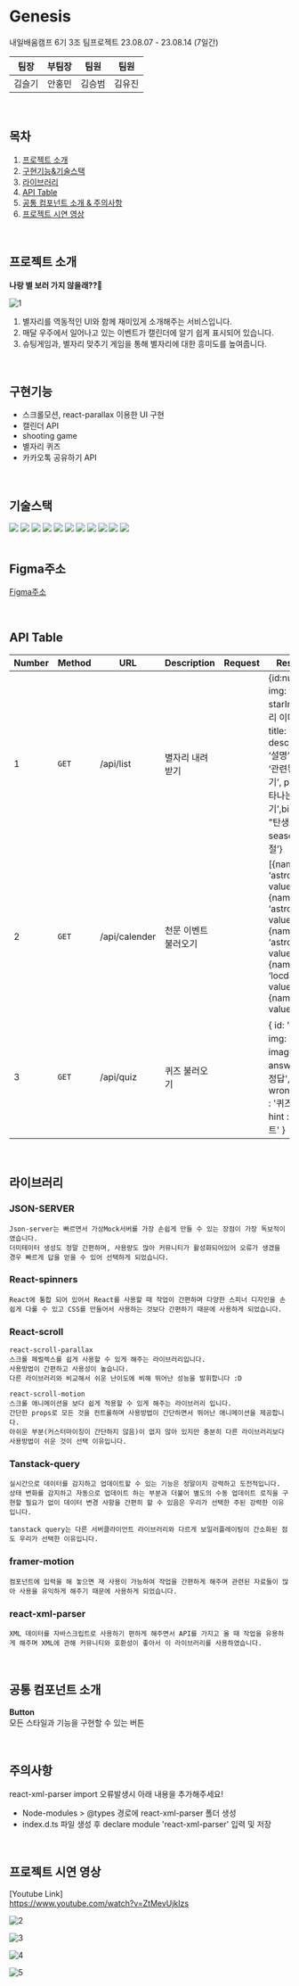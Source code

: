 # Genesis

내일배움캠프 6기 3조 팀프로젝트 23.08.07 - 23.08.14 (7일간)

| 팀장   | 부팀장 | 팀원   | 팀원   |
| ------ | ------ | ------ | ------ |
| 김슬기  | 안홍민 | 김승범  | 김유진 | 

<br>

## 목차

1. [프로젝트 소개](#프로젝트-소개)
2. [구현기능&기술스택](#구현기능)
3. [라이브러리](#라이브러리)
4. [API Table](#api-table)
5. [공통 컴포넌트 소개 & 주의사항](#공통-컴포넌트-소개)
6. [프로젝트 시연 영상](#프로젝트-시연-영상)

<br>

## 프로젝트 소개

**나랑 별 보러 가지 않을래??🌠**

<!-- ![readme1](https://github.com/kimseulgi-creator/genesis/assets/78592995/d866dadf-906e-4341-82c6-4784b39f376f) -->

![1](https://github.com/kimseulgi-creator/genesis/assets/78592995/befab224-9bae-4da8-8d21-b38ce730272a)

1. 별자리를 역동적인 UI와 함께 재미있게 소개해주는 서비스입니다.<br>
2. 매달 우주에서 일어나고 있는 이벤트가 캘린더에 알기 쉽게 표시되어 있습니다.<br>
3. 슈팅게임과, 별자리 맞추기 게임을 통해 별자리에 대한 흥미도를 높여줍니다.

<br>

## 구현기능

- 스크롤모션, react-parallax 이용한 UI 구현
- 캘린더 API
- shooting game
- 별자리 퀴즈
- 카카오톡 공유하기 API

<br>

## 기술스택
<div>
	<img src="https://img.shields.io/badge/HTML5-E34F26?style=flat&logo=HTML5&logoColor=white" />
	<img src="https://img.shields.io/badge/typescript-3178C6?style=flat&logo=typescript&logoColor=white"/>
	<img src="https://img.shields.io/badge/React-61DAFB?style=flat&logo=React&logoColor=white"/>
	<img src="https://img.shields.io/badge/redux-764ABC?style=flat&logo=redux&logoColor=white"/>
	<img src="https://img.shields.io/badge/reactquery-FF4154?style=flat&logo=reactquery&logoColor=white" />
	<img src="https://img.shields.io/badge/axios-5A29E4?style=flat&logo=axios&logoColor=white" />
	<img src="https://img.shields.io/badge/styledcomponents-DB7093?style=flat&logo=styledcomponents&logoColor=white" />
	<img src="https://img.shields.io/badge/json server-000000?style=flat&logo=json&logoColor=white" />
	<img src="https://img.shields.io/badge/figma-F24E1E?style=flat&logo=figma&logoColor=white" />
	<img src="https://img.shields.io/badge/git-F05032?style=flat&logo=git&logoColor=white" />
	<img src="https://img.shields.io/badge/github-181717?style=flat&logo=github&logoColor=white" />
</div>

<br>

## Figma주소
[Figma주소](https://www.figma.com/file/7UUg5LgIrktRDTrg4wzJrr/Universe?type=design&node-id=0%3A1&mode=design&t=uQdQtFxvORBeWqg0-1)

<br>

## API Table

| Number | Method | URL           | Description          | Request | Response                                                                                                                                                                         |
| ------ | ------ | ------------- | -------------------- | ------- | -------------------------------------------------------------------------------------------------------------------------------------------------------------------------------- |
| 1      | `GET`  | /api/list     | 별자리 내려받기      |         | {id:number, img: ‘이미지’, starImg"별자리 이미지", title: ‘ 제목’, description: ‘설명’, story: ‘관련된 이야기’, period: ‘나타나는 시기’,birthday: "탄생 별자리", season: ‘계절’} |
| 2      | `GET`  | /api/calender | 천문 이벤트 불러오기 |         | [{name: ‘astroEvent’ , value: ‘’ }, {name: ‘astroTime’ , value: ‘’ },{name: ‘astroTitle’ , value: ‘’ },{name: ‘locdate’ , value: ‘’ },{name: ‘seq’ , value: ‘’ }]                |
| 3      | `GET`  | /api/quiz     | 퀴즈 불러오기        |         | { id: '퀴즈id', img: '별자리 image 경로', answer: '퀴즈 정답', wrongAnswer : '퀴즈 오답', hint : '퀴즈힌트' }                                                                    |

<br>

## 라이브러리

### JSON-SERVER

    Json-server는 빠르면서 가상Mock서버를 가장 손쉽게 만들 수 있는 장점이 가장 독보적이였습니다.
    더미테이터 생성도 정말 간편하며, 사용량도 많아 커뮤니티가 활성화되어있어 오류가 생겼을 경우 빠르게 답을 얻을 수 있어 선택하게 되었습니다.

### React-spinners

    React에 통합 되어 있어서 React를 사용할 때 작업이 간편하며 다양한 스피너 디자인을 손쉽게 다룰 수 있고 CSS를 만들어서 사용하는 것보다 간편하기 때문에 사용하게 되었습니다.

### React-scroll

    react-scroll-parallax
    스크롤 페럴렉스를 쉽게 사용할 수 있게 해주는 라이브러리입니다.
    사용방법이 간편하고 사용성이 높습니다.
    다른 라이브러리와 비교해서 쉬운 난이도에 비해 뛰어난 성능을 발휘합니다 :D

    react-scroll-motion
    스크롤 애니메이션을 보다 쉽게 적용할 수 있게 해주는 라이브러리 입니다.
    간단한 props로 모든 것을 컨트롤하며 사용방법이 간단하면서 뛰어난 애니메이션을 제공합니다.
    아쉬운 부분(커스터마이징이 간단하지 않음)이 없지 않아 있지만 충분히 다른 라이브러리보다 사용방법이 쉬운 것이 선택 이유입니다.

### Tanstack-query

    실시간으로 데이터를 감지하고 업데이트할 수 있는 기능은 정말이지 강력하고 도전적입니다.
    상태 변화를 감지하고 자동으로 업데이트 하는 부분과 더불어 별도의 수동 업데이트 로직을 구현할 필요가 없이 데이터 변경 사항을 간편히 할 수 있음은 우리가 선택한 주된 강력한 이유입니다.

    tanstack query는 다른 서버클라이언트 라이브러리와 다르게 보일러플레이팅이 간소화된 점도 우리가 선택한 이유입니다.

### framer-motion

    컴포넌트에 입력을 해 놓으면 재 사용이 가능하여 작업을 간편하게 해주며 관련된 자료들이 많아 사용을 유익하게 해주기 때문에 사용하게 되었습니다.

### react-xml-parser

    XML 데이터를 자바스크립트로 사용하기 편하게 해주면서 API를 가지고 올 때 작업을 유용하게 해주며 XML에 관해 커뮤니티와 호환성이 좋아서 이 라이브러리를 사용하였습니다.

<br>

## 공통 컴포넌트 소개

**Button**<br>
모든 스타일과 기능을 구현할 수 있는 버튼

<br>

## 주의사항

react-xml-parser import 오류발생시 아래 내용을 추가해주세요!<br>

- Node-modules > @types 경로에 react-xml-parser 폴더 생성
- index.d.ts 파일 생성 후 declare module 'react-xml-parser' 입력 및 저장

<br>

## 프로젝트 시연 영상

[Youtube Link]<br>
https://www.youtube.com/watch?v=ZtMevUjkIzs

![2](https://github.com/kimseulgi-creator/genesis/assets/78592995/3aaf3266-0cc8-4d4f-be5c-a8d4010d5b6b)

![3](https://github.com/kimseulgi-creator/genesis/assets/78592995/a0783f9d-9eca-4740-a909-02be06f01400)

![4](https://github.com/kimseulgi-creator/genesis/assets/78592995/f5f595de-5292-4b1d-ba6c-f8860d4c93a1)

![5](https://github.com/kimseulgi-creator/genesis/assets/78592995/0da75858-d814-4d5d-ba2f-ddde160e7e6e)
